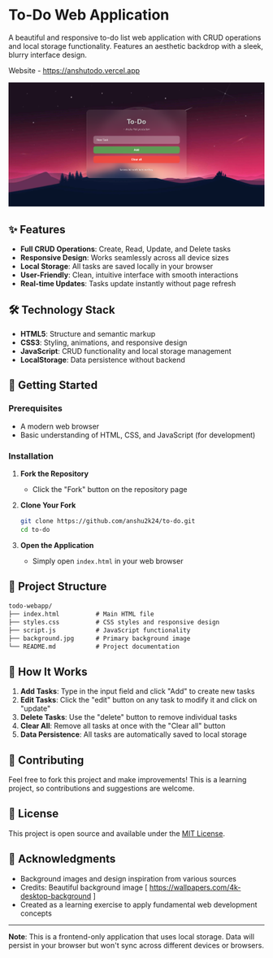 # To-Do Web Application

A beautiful and responsive to-do list web application with CRUD operations and local storage functionality. Features an aesthetic backdrop with a sleek, blurry interface design.

Website - https://anshutodo.vercel.app

![To-Do webapp screenshot](demo/initial.png)

## ✨ Features

- **Full CRUD Operations**: Create, Read, Update, and Delete tasks
- **Responsive Design**: Works seamlessly across all device sizes
- **Local Storage**: All tasks are saved locally in your browser
- **User-Friendly**: Clean, intuitive interface with smooth interactions
- **Real-time Updates**: Tasks update instantly without page refresh

## 🛠️ Technology Stack

- **HTML5**: Structure and semantic markup
- **CSS3**: Styling, animations, and responsive design
- **JavaScript**: CRUD functionality and local storage management
- **LocalStorage**: Data persistence without backend

## 🚀 Getting Started

### Prerequisites
- A modern web browser
- Basic understanding of HTML, CSS, and JavaScript (for development)

### Installation

1. **Fork the Repository**
   - Click the "Fork" button on the repository page

2. **Clone Your Fork**
   ```bash
   git clone https://github.com/anshu2k24/to-do.git
   cd to-do
   ```

3. **Open the Application**
   - Simply open `index.html` in your web browser

## 📁 Project Structure

```
todo-webapp/
├── index.html          # Main HTML file
├── styles.css          # CSS styles and responsive design
├── script.js           # JavaScript functionality
├── background.jpg      # Primary background image
└── README.md           # Project documentation
```

## 🔧 How It Works

1. **Add Tasks**: Type in the input field and click "Add" to create new tasks
2. **Edit Tasks**: Click the "edit" button on any task to modify it and click on "update"
3. **Delete Tasks**: Use the "delete" button to remove individual tasks
4. **Clear All**: Remove all tasks at once with the "Clear all" button
5. **Data Persistence**: All tasks are automatically saved to local storage

## 🤝 Contributing

Feel free to fork this project and make improvements! This is a learning project, so contributions and suggestions are welcome.

## 📄 License

This project is open source and available under the [MIT License](LICENSE).

## 🙏 Acknowledgments

- Background images and design inspiration from various sources
- Credits: Beautiful background image [ https://wallpapers.com/4k-desktop-background ]
- Created as a learning exercise to apply fundamental web development concepts

---

**Note**: This is a frontend-only application that uses local storage. Data will persist in your browser but won't sync across different devices or browsers.
